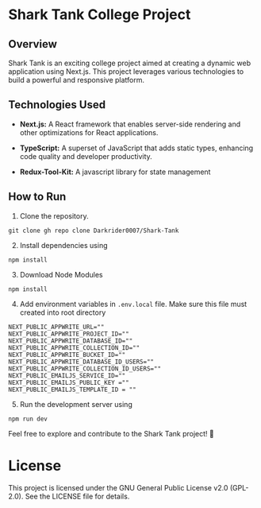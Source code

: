 # Shark Tank College Project

## Overview

Shark Tank is an exciting college project aimed at creating a dynamic web application using Next.js. This project leverages various technologies to build a powerful and responsive platform.

## Technologies Used

- **Next.js:** A React framework that enables server-side rendering and other optimizations for React applications.

- **TypeScript:** A superset of JavaScript that adds static types, enhancing code quality and developer productivity.

- **Redux-Tool-Kit:** A javascript library for state management

## How to Run

1. Clone the repository.

```
git clone gh repo clone Darkrider0007/Shark-Tank
```

2. Install dependencies using

```
npm install
```

3. Download Node Modules

```
npm install
```

4. Add environment variables in `.env.local` file. Make sure this file must created into root directory

```
NEXT_PUBLIC_APPWRITE_URL=""
NEXT_PUBLIC_APPWRITE_PROJECT_ID=""
NEXT_PUBLIC_APPWRITE_DATABASE_ID=""
NEXT_PUBLIC_APPWRITE_COLLECTION_ID=""
NEXT_PUBLIC_APPWRITE_BUCKET_ID=""
NEXT_PUBLIC_APPWRITE_DATABASE_ID_USERS=""
NEXT_PUBLIC_APPWRITE_COLLECTION_ID_USERS=""
NEXT_PUBLIC_EMAILJS_SERVICE_ID=""
NEXT_PUBLIC_EMAILJS_PUBLIC_KEY =""
NEXT_PUBLIC_EMAILJS_TEMPLATE_ID = ""
```

5. Run the development server using

```
npm run dev
```

Feel free to explore and contribute to the Shark Tank project! 🚀

# License

This project is licensed under the GNU General Public License v2.0 (GPL-2.0). See the LICENSE file for details.

